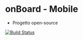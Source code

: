 # onBoard - Mobile

* Progetto open-source

[![Build Status](https://travis-ci.org/Francesco182g/onBoard-Mobile.svg?branch=master)](https://travis-ci.org/Francesco182g/onBoard-Mobile)
